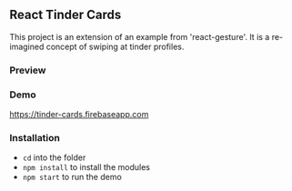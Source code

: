 
## React Tinder Cards

This project is an extension of an example from 'react-gesture'. It is a re-imagined concept of swiping at tinder profiles.

### Preview



### Demo

https://tinder-cards.firebaseapp.com


### Installation

- ```cd``` into the folder
- ```npm install``` to install the modules
- ```npm start``` to run the demo

